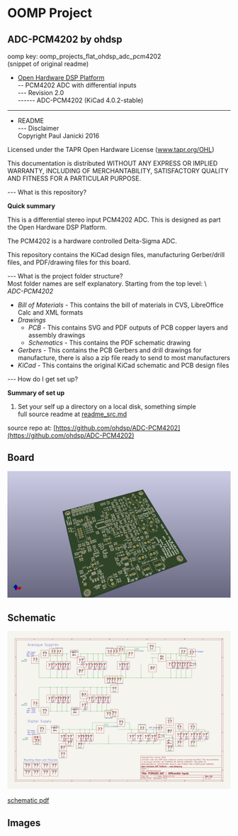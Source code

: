 # OOMP Project  
## ADC-PCM4202  by ohdsp  
  
oomp key: oomp_projects_flat_ohdsp_adc_pcm4202  
(snippet of original readme)  
  
- [Open Hardware DSP Platform](http://www.ohdsp.org)  
-- PCM4202 ADC with differential inputs  
--- Revision 2.0  
------ ADC-PCM4202 (KiCad 4.0.2-stable)  
---  
- README  
--- Disclaimer  
Copyright Paul Janicki 2016  
  
Licensed under the TAPR Open Hardware License (www.tapr.org/OHL)  
  
This documentation is distributed WITHOUT ANY EXPRESS OR IMPLIED WARRANTY, INCLUDING OF MERCHANTABILITY, SATISFACTORY QUALITY AND FITNESS FOR A PARTICULAR PURPOSE.  
  
--- What is this repository?  
  
**Quick summary**  
  
This is a differential stereo input PCM4202 ADC. This is designed as part the Open Hardware DSP Platform.    
  
The PCM4202 is a hardware controlled Delta-Sigma ADC.  
  
This repository contains the KiCad design files, manufacturing Gerber/drill files, and PDF/drawing files for this board.  
  
--- What is the project folder structure?  
Most folder names are self explanatory. Starting from the top level: \  
*ADC-PCM4202*  
+ *Bill of Materials*  - This contains the bill of materials in CVS, LibreOffice Calc and XML formats  
+ *Drawings*  
    + *PCB* - This contains SVG and PDF outputs of PCB copper layers and assembly drawings  
    + *Schematics* - This contains the PDF schematic drawing  
+ *Gerbers* - This contains the PCB Gerbers and drill drawings for manufacture, there is also a zip file ready to send to most manufacturers  
+ *KiCad* - This contains the original KiCad schematic and PCB design files  
  
  
--- How do I get set up?  
  
**Summary of set up**  
  
1. Set your self up a directory on a local disk, something simple  
  full source readme at [readme_src.md](readme_src.md)  
  
source repo at: [https://github.com/ohdsp/ADC-PCM4202](https://github.com/ohdsp/ADC-PCM4202)  
## Board  
  
[![working_3d.png](working_3d_600.png)](working_3d.png)  
## Schematic  
  
[![working_schematic.png](working_schematic_600.png)](working_schematic.png)  
  
[schematic pdf](working_schematic.pdf)  
## Images  
